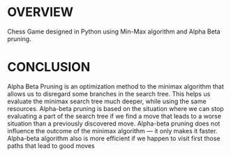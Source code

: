 # OVERVIEW
Chess Game designed in Python using Min-Max algorithm and Alpha Beta pruning.
# CONCLUSION
Alpha Beta Pruning is an optimization method to the minimax algorithm that allows us to disregard some branches in the search tree. This helps us evaluate the minimax search tree much deeper, while using the same resources. Alpha-beta pruning is based on the situation where we can stop evaluating a part of the search tree if we find a move that leads to a worse situation than a previously discovered move. Alpha-beta pruning does not influence the outcome of the minimax algorithm — it only makes it faster. Alpha-beta algorithm also is more efficient if we happen to visit first those paths that lead to good moves

